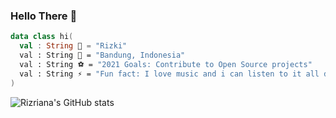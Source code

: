 ### Hello There 👋

```kotlin
data class hi(
  val : String 🧙 = "Rizki"
  val : String 🏰 = "Bandung, Indonesia"
  val : String ⚽ = "2021 Goals: Contribute to Open Source projects"
  val : String ⚡ = "Fun fact: I love music and i can listen to it all day long 🤣"
)
```

![Rizriana's GitHub stats](https://github-readme-stats.vercel.app/api?username=rizriana&line_height=20&theme=vue&hide_border=true&show_icons=true)
